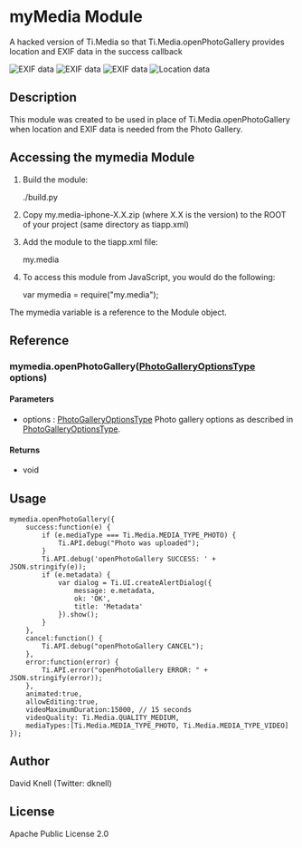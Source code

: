 # myMedia Module

A hacked version of Ti.Media so that Ti.Media.openPhotoGallery provides location and EXIF data in the success callback

![EXIF data](https://github.com/dbubs/myMedia-Titanium-Module/blob/master/documentation/IMG_3259.PNG?raw=true "EXIF data")
![EXIF data](https://github.com/dbubs/myMedia-Titanium-Module/blob/master/documentation/IMG_3260.PNG?raw=true "more EXIF data")
![EXIF data](https://github.com/dbubs/myMedia-Titanium-Module/blob/master/documentation/IMG_3261.PNG?raw=true "more EXIF data")
![Location data](https://github.com/dbubs/myMedia-Titanium-Module/blob/master/documentation/IMG_3262.PNG?raw=true "Location data")

## Description

This module was created to be used in place of Ti.Media.openPhotoGallery when location and EXIF data is needed from the Photo Gallery. 

## Accessing the mymedia Module

1. Build the module:

	./build.py

2. Copy my.media-iphone-X.X.zip (where X.X is the version) to the ROOT of your project (same directory as tiapp.xml)

3. Add the module to the tiapp.xml file:

	<modules>
        <module platform="iphone" version="0.1">my.media</module>
    </modules>

4. To access this module from JavaScript, you would do the following:

	var mymedia = require("my.media");

The mymedia variable is a reference to the Module object.	

## Reference

### mymedia.openPhotoGallery([PhotoGalleryOptionsType](http://docs.appcelerator.com/titanium/latest/#!/api/PhotoGalleryOptionsType) options)

#### Parameters

* options : [PhotoGalleryOptionsType](http://docs.appcelerator.com/titanium/latest/#!/api/PhotoGalleryOptionsType)
	Photo gallery options as described in [PhotoGalleryOptionsType](http://docs.appcelerator.com/titanium/latest/#!/api/PhotoGalleryOptionsType).

#### Returns

* void

## Usage

	mymedia.openPhotoGallery({
		success:function(e) {
			if (e.mediaType === Ti.Media.MEDIA_TYPE_PHOTO) {
				Ti.API.debug("Photo was uploaded");
			}
			Ti.API.debug('openPhotoGallery SUCCESS: ' + JSON.stringify(e));
			if (e.metadata) {
				var dialog = Ti.UI.createAlertDialog({
					message: e.metadata,
					ok: 'OK',
					title: 'Metadata'
				}).show();
			}
		},
		cancel:function() {
			Ti.API.debug("openPhotoGallery CANCEL");
		},
		error:function(error) {
			Ti.API.error("openPhotoGallery ERROR: " + JSON.stringify(error));
		},
		animated:true,
		allowEditing:true,
		videoMaximumDuration:15000, // 15 seconds
		videoQuality: Ti.Media.QUALITY_MEDIUM,
		mediaTypes:[Ti.Media.MEDIA_TYPE_PHOTO, Ti.Media.MEDIA_TYPE_VIDEO]
	});

## Author

David Knell (Twitter: dknell)

## License

Apache Public License 2.0
